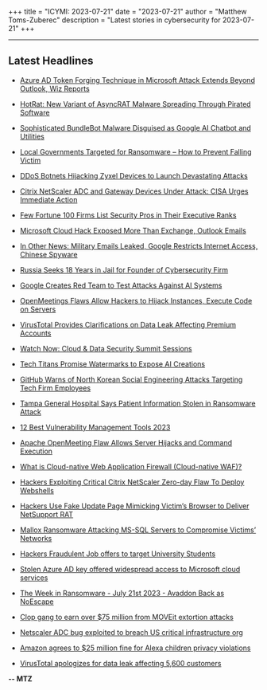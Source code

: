 +++
title = "ICYMI: 2023-07-21"
date = "2023-07-21"
author = "Matthew Toms-Zuberec"
description = "Latest stories in cybersecurity for 2023-07-21"
+++

---------------------------------------------------------------------------
## Latest Headlines
- [Azure AD Token Forging Technique in Microsoft Attack Extends Beyond Outlook, Wiz Reports](https://thehackernews.com/2023/07/azure-ad-token-forging-technique-in.html)

- [HotRat: New Variant of AsyncRAT Malware Spreading Through Pirated Software](https://thehackernews.com/2023/07/hotrat-new-variant-of-asyncrat-malware.html)

- [Sophisticated BundleBot Malware Disguised as Google AI Chatbot and Utilities](https://thehackernews.com/2023/07/sophisticated-bundlebot-malware.html)

- [Local Governments Targeted for Ransomware – How to Prevent Falling Victim](https://thehackernews.com/2023/07/local-governments-targeted-for.html)

- [DDoS Botnets Hijacking Zyxel Devices to Launch Devastating Attacks](https://thehackernews.com/2023/07/ddos-botnets-hijacking-zyxel-devices-to.html)

- [Citrix NetScaler ADC and Gateway Devices Under Attack: CISA Urges Immediate Action](https://thehackernews.com/2023/07/citrix-netscaler-adc-and-gateway.html)

- [Few Fortune 100 Firms List Security Pros in Their Executive Ranks](https://krebsonsecurity.com/2023/07/few-fortune-100-firms-list-security-pros-in-their-executive-ranks/)

- [Microsoft Cloud Hack Exposed More Than Exchange, Outlook Emails](https://www.securityweek.com/microsoft-cloud-hack-exposed-more-than-exchange-outlook-emails/)

- [In Other News: Military Emails Leaked, Google Restricts Internet Access, Chinese Spyware](https://www.securityweek.com/in-other-news-military-emails-leaked-google-restricts-internet-access-chinese-spyware/)

- [Russia Seeks 18 Years in Jail for Founder of Cybersecurity Firm](https://www.securityweek.com/russia-seeks-18-years-in-jail-for-founder-of-cybersecurity-firm/)

- [Google Creates Red Team to Test Attacks Against AI Systems](https://www.securityweek.com/google-creates-dedicated-red-team-for-testing-attacks-on-ai-systems/)

- [OpenMeetings Flaws Allow Hackers to Hijack Instances, Execute Code on Servers](https://www.securityweek.com/openmeetings-flaws-allow-hackers-to-hijack-instances-execute-code-on-servers/)

- [VirusTotal Provides Clarifications on Data Leak Affecting Premium Accounts](https://www.securityweek.com/virustotal-provides-clarifications-on-data-leak-affecting-premium-accounts/)

- [Watch Now: Cloud & Data Security Summit Sessions](https://www.securityweek.com/virtual-event-today-2023-cloud-data-security-summit/)

- [Tech Titans Promise Watermarks to Expose AI Creations](https://www.securityweek.com/tech-titans-promise-watermarks-to-expose-ai-creations/)

- [GitHub Warns of North Korean Social Engineering Attacks Targeting Tech Firm Employees](https://www.securityweek.com/github-warns-of-north-korean-social-engineering-attacks-targeting-tech-firm-employees/)

- [Tampa General Hospital Says Patient Information Stolen in Ransomware Attack](https://www.securityweek.com/tampa-general-hospital-says-patient-information-stolen-in-ransomware-attack/)

- [12 Best Vulnerability Management Tools 2023](https://cybersecuritynews.com/vulnerability-management-tools/)

- [Apache OpenMeeting Flaw Allows Server Hijacks and Command Execution](https://cybersecuritynews.com/apache-openmeeting-flaw/)

- [What is Cloud-native Web Application Firewall (Cloud-native WAF)?](https://cybersecuritynews.com/cloud-native-web-application-firewall/)

- [Hackers Exploiting Critical Citrix NetScaler Zero-day Flaw To Deploy Webshells](https://cybersecuritynews.com/citrix-netscaler-hackers-webshells/)

- [Hackers Use Fake Update Page Mimicking Victim’s Browser to Deliver NetSupport RAT](https://cybersecuritynews.com/fake-update-page-netsupport-rat/)

- [Mallox Ransomware Attacking MS-SQL Servers to Compromise Victims’ Networks](https://cybersecuritynews.com/mallox-ransomware-attacking-ms-sql-servers-to-compromise-victims-networks/)

- [Hackers Fraudulent Job offers to target University Students](https://cybersecuritynews.com/hackers-fraudulent-job-offers/)

- [Stolen Azure AD key offered widespread access to Microsoft cloud services](https://www.bleepingcomputer.com/news/security/stolen-azure-ad-key-offered-widespread-access-to-microsoft-cloud-services/)

- [The Week in Ransomware - July 21st 2023 - Avaddon Back as NoEscape](https://www.bleepingcomputer.com/news/security/the-week-in-ransomware-july-21st-2023-avaddon-back-as-noescape/)

- [Clop gang to earn over $75 million from MOVEit extortion attacks](https://www.bleepingcomputer.com/news/security/clop-gang-to-earn-over-75-million-from-moveit-extortion-attacks/)

- [Netscaler ADC bug exploited to breach US critical infrastructure org](https://www.bleepingcomputer.com/news/security/netscaler-adc-bug-exploited-to-breach-us-critical-infrastructure-org/)

- [Amazon agrees to $25 million fine for Alexa children privacy violations](https://www.bleepingcomputer.com/news/technology/amazon-agrees-to-25-million-fine-for-alexa-children-privacy-violations/)

- [VirusTotal apologizes for data leak affecting 5,600 customers](https://www.bleepingcomputer.com/news/security/virustotal-apologizes-for-data-leak-affecting-5-600-customers/)

**-- MTZ**